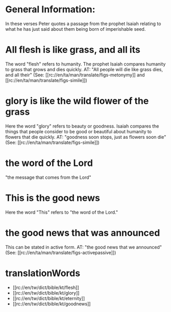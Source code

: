 # General Information:

In these verses Peter quotes a passage from the prophet Isaiah relating to what he has just said about them being born of imperishable seed.

# All flesh is like grass, and all its

The word "flesh" refers to humanity. The prophet Isaiah compares humanity to grass that grows and dies quickly. AT: "All people will die like grass dies, and all their" (See: [[rc://en/ta/man/translate/figs-metonymy]] and [[rc://en/ta/man/translate/figs-simile]])

# glory is like the wild flower of the grass

Here the word "glory" refers to beauty or goodness. Isaiah compares the things that people consider to be good or beautiful about humanity to flowers that die quickly. AT: "goodness soon stops, just as flowers soon die" (See: [[rc://en/ta/man/translate/figs-simile]])

# the word of the Lord

"the message that comes from the Lord"

# This is the good news

Here the word "This" refers to "the word of the Lord."

# the good news that was announced

This can be stated in active form. AT: "the good news that we announced" (See: [[rc://en/ta/man/translate/figs-activepassive]])

# translationWords

* [[rc://en/tw/dict/bible/kt/flesh]]
* [[rc://en/tw/dict/bible/kt/glory]]
* [[rc://en/tw/dict/bible/kt/eternity]]
* [[rc://en/tw/dict/bible/kt/goodnews]]